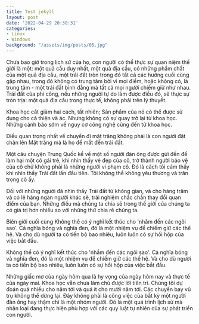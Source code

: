 ```yaml
---
title: Test jekyll
layout: post
date: '2022-04-29 20:38:31'
categories:
- Linux
- Windows
background: "/assets/img/posts/05.jpg"
---
```


Chưa bao giờ trong lịch sử của họ, con người có thể thực sự quan niệm thế giới là một: một quả cầu duy nhất, một quả địa cầu, có những phẩm chất của một quả địa cầu, một trái đất tròn trong đó tất cả các hướng cuối cùng gặp nhau, trong đó không có trung tâm bởi vì mọi điểm, hoặc không có, là trung tâm - một trái đất bình đẳng mà tất cả mọi người chiếm giữ như nhau. Trái đất của phi công, nếu những người tự do làm được điều đó, sẽ thực sự tròn trịa: một quả địa cầu trong thực tế, không phải trên lý thuyết.

Khoa học cắt giảm hai cách, tất nhiên; Sản phẩm của nó có thể được sử dụng cho cả thiện và ác. Nhưng không có sự quay trở lại từ khoa học. Những cảnh báo sớm về nguy cơ công nghệ cũng đến từ khoa học.

Điều quan trọng nhất về chuyến đi mặt trăng không phải là con người đặt chân lên Mặt trăng mà là họ để mắt đến trái đất.

Một câu chuyện Trung Quốc kể về một số người đàn ông được gửi đến để làm hại một cô gái trẻ, khi nhìn thấy vẻ đẹp của cô, trở thành người bảo vệ của cô chứ không phải là những người vi phạm cô. Đó là cách tôi cảm thấy khi nhìn thấy Trái đất lần đầu tiên. Tôi không thể không yêu thương và trân trọng cô ấy.

Đối với những người đã nhìn thấy Trái đất từ không gian, và cho hàng trăm và có lẽ hàng ngàn người khác sẽ, trải nghiệm chắc chắn thay đổi quan điểm của bạn. Những điều mà chúng ta chia sẻ trong thế giới của chúng ta có giá trị hơn nhiều so với những thứ chia rẽ chúng ta.

Biên giới cuối cùng
Không thể có ý nghĩ kết thúc cho 'nhắm đến các ngôi sao'. Cả nghĩa bóng và nghĩa đen, đó là một nhiệm vụ để chiếm giữ các thế hệ. Và cho dù người ta có tiến bộ bao nhiêu, luôn luôn có sự hồi hộp của việc bắt đầu.

Không thể có ý nghĩ kết thúc cho 'nhắm đến các ngôi sao'. Cả nghĩa bóng và nghĩa đen, đó là một nhiệm vụ để chiếm giữ các thế hệ. Và cho dù người ta có tiến bộ bao nhiêu, luôn luôn có sự hồi hộp của việc bắt đầu.

Những giấc mơ của ngày hôm qua là hy vọng của ngày hôm nay và thực tế của ngày mai. Khoa học vẫn chưa làm chủ được lời tiên tri. Chúng tôi dự đoán quá nhiều cho năm tới và quá ít cho mười năm tới.
Các chuyến bay vũ trụ không thể dừng lại. Đây không phải là công việc của bất kỳ một người đàn ông hay thậm chí là một nhóm người. Đó là một quá trình lịch sử mà nhân loại đang thực hiện phù hợp với các quy luật tự nhiên của sự phát triển con người.
